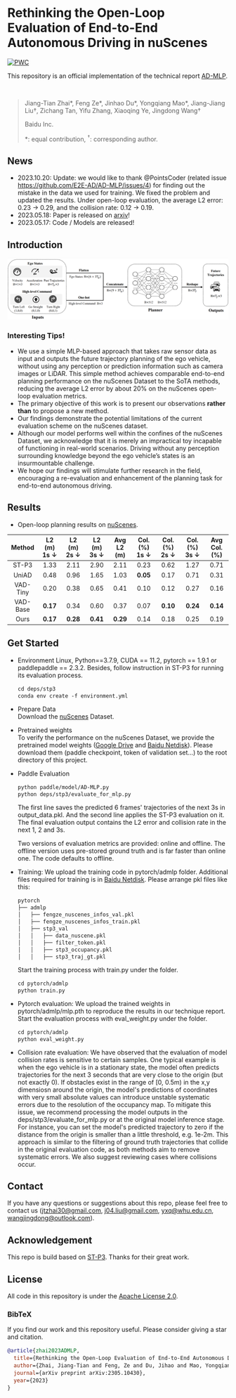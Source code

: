 # Rethinking the Open-Loop Evaluation of End-to-End Autonomous Driving in nuScenes

[![PWC](https://img.shields.io/endpoint.svg?url=https://paperswithcode.com/badge/rethinking-the-open-loop-evaluation-of-end-to/trajectory-planning-on-nuscenes)](https://paperswithcode.com/sota/trajectory-planning-on-nuscenes?p=rethinking-the-open-loop-evaluation-of-end-to)

This repository is an official implementation of the technical report [AD-MLP](https://arxiv.org/pdf/2305.10430.pdf).

<br/>

> Jiang-Tian Zhai\*, Feng Ze\*, Jinhao Du\*, Yongqiang Mao\*, Jiang-Jiang Liu&#8224;, Zichang Tan, Yifu Zhang, Xiaoqing Ye, Jingdong Wang&#8224;
> 
> Baidu Inc.
>
> \*: equal contribution, <sup>&#8224;</sup>: corresponding author.
>


## News
* 2023.10.20: Update: we would like to thank @PointsCoder (related issue https://github.com/E2E-AD/AD-MLP/issues/4) for finding out the mistake in the data we used for training. We fixed the problem and updated the results. Under open-loop evaluation, the average L2 error: 0.23 -> 0.29, and the collision rate: 0.12 -> 0.19.
* 2023.05.18: Paper is released on [arxiv](https://arxiv.org/pdf/2305.10430.pdf)!
* 2023.05.17: Code / Models are released!

## Introduction

<div align="center">
<img src="./pipeline.png" />
</div>


### Interesting Tips!

- We use a simple MLP-based approach that takes raw sensor data as input and outputs the future trajectory planning of the ego vehicle, without using any perception or prediction information such as camera images or LiDAR. This simple method achieves comparable end-to-end planning performance on the nuScenes Dataset to the SoTA methods, reducing the average L2 error by about 20\% on the nuScenes open-loop evaluation metrics.
- The primary objective of this work is to present our observations **rather than** to propose a new method.
- Our findings demonstrate the potential limitations of the current evaluation scheme on the nuScenes dataset.
- Although our model performs well within the confines of the nuScenes Dataset, we acknowledge that it is merely an impractical toy incapable of functioning in real-world scenarios. Driving without any perception surrounding knowledge beyond the ego vehicle’s states is an insurmountable challenge. 
- We hope our findings will stimulate further research in the field, encouraging a re-evaluation and enhancement of the planning task for end-to-end autonomous driving.

## Results
- Open-loop planning results on [nuScenes](https://github.com/nutonomy/nuscenes-devkit). 

| Method | L2 (m) 1s $\downarrow$ | L2 (m) 2s $\downarrow$ | L2 (m) 3s $\downarrow$ | Avg L2 (m) | Col. (%) 1s $\downarrow$ | Col. (%) 2s $\downarrow$ | Col. (%) 3s $\downarrow$ | Avg Col. (%)
| :---: | :---: | :---: | :---: | :---: | :---:| :---: | :---: | :---: |
| ST-P3 | 1.33 | 2.11 | 2.90 | 2.11 | 0.23 | 0.62 | 1.27 | 0.71 |
| UniAD | 0.48 | 0.96 | 1.65 | 1.03 | **0.05** | 0.17 | 0.71 | 0.31 |
| VAD-Tiny | 0.20 | 0.38 | 0.65 | 0.41 | 0.10 | 0.12 | 0.27 | 0.16 | 
| VAD-Base | **0.17** | 0.34 | 0.60 | 0.37 | 0.07 | **0.10** | **0.24** | **0.14** |
| Ours | **0.17** | **0.28** | **0.41** | **0.29** | 0.14 | 0.18 | 0.25 | 0.19 |

## Get Started

* Environment
  Linux, Python==3.7.9, CUDA == 11.2, pytorch == 1.9.1 or paddlepaddle == 2.3.2. Besides, follow instruction in ST-P3 for running its evaluation process.
  ```
  cd deps/stp3
  conda env create -f environment.yml
  ```

* Prepare Data   
Download the [nuScenes](https://www.nuscenes.org/download) Dataset.

* Pretrained weights   
To verify the performance on the nuScenes Dataset, we provide the pretrained model weights ([Google Drive](https://drive.google.com/drive/folders/1CJa54-Ft8qakR4EyRtxvswQxT1dgPB_9) and [Baidu Netdisk](https://pan.baidu.com/s/1cEDETxG-HHwyC7ATBk_hyQ?pwd=9fbf)). Please download them (paddle checkpoint, token of validation set...) to the root directory of this project.

* Paddle Evaluation   
  ```
  python paddle/model/AD-MLP.py
  python deps/stp3/evaluate_for_mlp.py
  ```
  The first line saves the predicted 6 frames' trajectories of the next 3s in output_data.pkl. And the second line applies the ST-P3 evaluation on it. The final evaluation output contains the L2 error and collision rate in the next 1, 2 and 3s.
  
  Two versions of evaluation metrics are provided: online and offline. The offline version uses pre-stored ground truth and is far faster than online one. The code defaults to offline.

* Training:
  We upload the training code in pytorch/admlp folder. Additional files required for training is in [Baidu Netdisk](https://pan.baidu.com/s/1dv7pyrPKdh-g-3rLOqwCRQ?pwd=yvu6). Please arrange pkl files like this:
  ```
  pytorch
  ├── admlp
  │   ├── fengze_nuscenes_infos_val.pkl
  │   ├── fengze_nuscenes_infos_train.pkl
  │   ├── stp3_val
  │   │   ├── data_nuscene.pkl
  │   │   ├── filter_token.pkl
  │   │   ├── stp3_occupancy.pkl
  │   │   ├── stp3_traj_gt.pkl
  ```
  Start the training process with train.py under the folder.
  ```
  cd pytorch/admlp
  python train.py
  ```
* Pytorch evaluation:
  We upload the trained weights in pytorch/admlp/mlp.pth to reproduce the results in our technique report.
  Start the evaluation process with eval_weight.py under the folder.
  ```
  cd pytorch/admlp
  python eval_weight.py
  ```
  

* Collision rate evaluation:
We have observed that the evaluation of model collision rates is sensitive to certain samples. One typical example is when the ego vehicle is in a stationary state, the model often predicts trajectories for the next 3 seconds that are very close to the origin (but not exactly 0). If obstacles exist in the range of [0, 0.5m) in the x,y dimensiosn around the origin, the model's predictions of coordinates with very small absolute values can introduce unstable systematic errors due to the resolution of the occupancy map. To mitigate this issue, we recommend processing the model outputs in the deps/stp3/evaluate_for_mlp.py or at the original model inference stage. For instance, you can set the model's predicted trajectory to zero if the distance from the origin is smaller than a little threshold, e.g. 1e-2m. This approach is similar to the filtering of ground truth trajectories that collide in the original evaluation code, as both methods aim to remove systematic errors. We also suggest reviewing cases where collisions occur.

## Contact
If you have any questions or suggestions about this repo, please feel free to contact us (jtzhai30@gmail.com, j04.liu@gmail.com, yxq@whu.edu.cn, wangjingdong@outlook.com).

## Acknowledgement
This repo is build based on [ST-P3](https://github.com/OpenPerceptionX/ST-P3). Thanks for their great work.

## License
All code in this repository is under the [Apache License 2.0](https://www.apache.org/licenses/LICENSE-2.0).

### BibTeX

If you find our work and this repository useful. Please consider giving a star and citation.

```bibtex
@article{zhai2023ADMLP,
  title={Rethinking the Open-Loop Evaluation of End-to-End Autonomous Driving in nuScenes},
  author={Zhai, Jiang-Tian and Feng, Ze and Du, Jihao and Mao, Yongqiang and Liu, Jiang-Jiang and Tan, Zichang and Zhang, Yifu and Ye, Xiaoqing and Wang, Jingdong},
  journal={arXiv preprint arXiv:2305.10430},
  year={2023}
}
```
